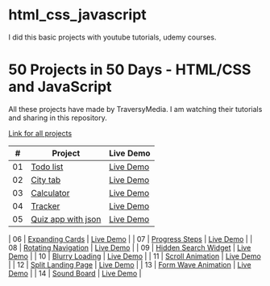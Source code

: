 # html_css_javascript

I did this basic projects with youtube tutorials, udemy courses.

# 50 Projects in 50 Days - HTML/CSS and JavaScript

All these projects have made by TraversyMedia. I am watching their tutorials and sharing in this repository.

[Link for all projects](https://zeo404-50projects.netlify.app)

|  #  | Project                                                                                    | Live Demo                                                                          |
| :-: | ------------------------------------------------------------------------------------------ | ---------------------------------------------------------------------------------- |
| 01  | [Todo list](https://github.com/zeraphosa1/html_css_javascript/tree/main/todo-app)          | [Live Demo](https://zeraphosa-htmlcssjavascript.netlify.app/todo-app/index.html)   |
| 02  | [City tab](https://github.com/zeraphosa1/html_css_javascript/tree/main/citytab)           | [Live Demo](https://zeraphosa-htmlcssjavascript.netlify.app/citytab/index.html)    |
| 03  | [Calculator](https://github.com/zeraphosa1/html_css_javascript/tree/main/calculator)         | [Live Demo](https://zeraphosa-htmlcssjavascript.netlify.app/calculator/index.html) |
| 04  | [Tracker](https://github.com/zeraphosa1/html_css_javascript/tree/main/tracker)            | [Live Demo](https://zeraphosa-htmlcssjavascript.netlify.app/tracker/index.html)    |
| 05  | [Quiz app with json](https://github.com/zeraphosa1/html_css_javascript/tree/main/quiz-app) | [Live Demo](https://zeraphosa-htmlcssjavascript.netlify.app/quiz-app/index.html)   |

| 06 | [Expanding Cards](https://github.com/zeraphosa1/html_css_javascript/tree/main/expanding-cards) | [Live Demo](https://zeraphosa-htmlcssjavascript.netlify.app/expanding-cards/index.html) |
| 07 | [Progress Steps](https://github.com/zeraphosa1/html_css_javascript/tree/main/progress-steps) | [Live Demo](https://zeraphosa-htmlcssjavascript.netlify.app/progress-steps/index.html) |
| 08 | [Rotating Navigation](https://github.com/zeraphosa1/html_css_javascript/tree/main/rotating-navigation) | [Live Demo](https://zeraphosa-htmlcssjavascript.netlify.app/rotating-navigation/index.html) |
| 09 | [Hidden Search Widget](https://github.com/zeraphosa1/html_css_javascript/tree/main/hidden-search-widget) | [Live Demo](https://zeraphosa-htmlcssjavascript.netlify.app/hidden-search-widget/index.html) |
| 10 | [Blurry Loading](https://github.com/zeraphosa1/html_css_javascript/tree/main/blurry-loading) | [Live Demo](https://zeraphosa-htmlcssjavascript.netlify.app/blurry-loading/index.html) |
| 11 | [Scroll Animation](https://github.com/zeraphosa1/html_css_javascript/tree/main/scroll-animation) | [Live Demo](https://zeraphosa-htmlcssjavascript.netlify.app/scroll-animation/index.html) |
| 12 | [Split Landing Page](https://github.com/zeraphosa1/html_css_javascript/tree/main/split-landing-page) | [Live Demo](https://zeraphosa-htmlcssjavascript.netlify.app/split-landing-page/index.html) |
| 13 | [Form Wave Animation](https://github.com/zeraphosa1/html_css_javascript/tree/main/form-wave-animation) | [Live Demo](https://zeraphosa-htmlcssjavascript.netlify.app/form-wave-animation/index.html) |
| 14 | [Sound Board](https://github.com/zeraphosa1/html_css_javascript/tree/main/sound-board) | [Live Demo](https://zeraphosa-htmlcssjavascript.netlify.app/sound-board/index.html) |
